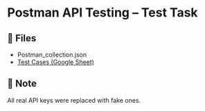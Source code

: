 # Postman API Testing – Test Task

## 📁 Files
- Postman_collection.json
- [Test Cases (Google Sheet)](https://docs.google.com/spreadsheets/d/1-Vto_24n7YVUoxnnRUbiim9q-rhVQdi6h4k5bDnfR_4/edit?usp=sharing)

## 🔐 Note
All real API keys were replaced with fake ones.
